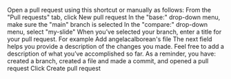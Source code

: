 Open a pull request using this shortcut or manually as follows:
From the "Pull requests" tab, click New pull request
In the "base:" drop-down menu, make sure the "main" branch is selected
In the "compare:" drop-down menu, select "my-slide"
When you’ve selected your branch, enter a title for your pull request. For example Add angelacalborean's file
The next field helps you provide a description of the changes you made. Feel free to add a description of what you’ve accomplished so far. As a reminder, you have: created a branch, created a file and made a commit, and opened a pull request
Click Create pull request
